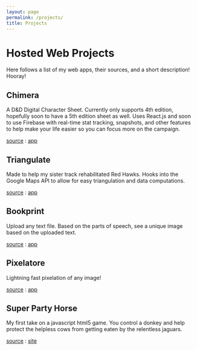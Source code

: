 ```yaml
---
layout: page
permalink: /projects/
title: Projects
---
```


# Hosted Web Projects

Here follows a list of my web apps, their sources, and a short description! Hooray!

## Chimera

A D&amp;D Digital Character Sheet. Currently only supports 4th edition, hopefully soon to have a 5th edition sheet as well. Uses React.js and soon to use Firebase with real-time stat tracking, snapshots, and other features to help make your life easier so you can focus more on the campaign. 

[source](https://github.com/theoperatore/chimera) : [app](http://anpetersen.me/chimera)

## Triangulate

Made to help my sister track rehabilitated Red Hawks. Hooks into the Google Maps API to allow for easy triangulation and data computations.

[source](https://github.com/theoperatore/triangulate) : [app](http://anpetersen.me/triangulate)

## Bookprint

Upload any text file. Based on the parts of speech, see a unique image based on the uploaded text.

[source](https://github.com/theoperatore/bookprint) : [app](http://anpetersen.me/bookprint)

## Pixelatore

Lightning fast pixelation of any image!

[source](https://github.com/theoperatore/pixelatore) : [app](http://anpetersen.me/pixelatore)

## Super Party Horse 

My first take on a javascript html5 game. You control a donkey and help protect the helpless cows from getting eaten by the relentless jaguars.

[source](https://github.com/theoperatore/super-party-horse) : [site](http://anpetersen.me/super-party-horse)



